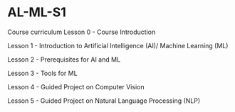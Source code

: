# AL-ML-S1

Course curriculum
Lesson 0 - Course Introduction

Lesson 1 - Introduction to Artificial Intelligence (AI)/ Machine Learning (ML)

Lesson 2 - Prerequisites for AI and ML

Lesson 3 - Tools for ML

Lesson 4 - Guided Project on Computer Vision

Lesson 5 - Guided Project on Natural Language Processing (NLP)

